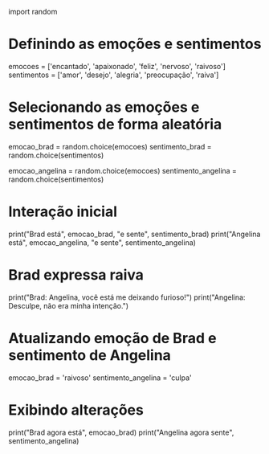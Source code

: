 import random

# Definindo as emoções e sentimentos
emocoes = ['encantado', 'apaixonado', 'feliz', 'nervoso', 'raivoso']
sentimentos = ['amor', 'desejo', 'alegria', 'preocupação', 'raiva']

# Selecionando as emoções e sentimentos de forma aleatória
emocao_brad = random.choice(emocoes)
sentimento_brad = random.choice(sentimentos)

emocao_angelina = random.choice(emocoes)
sentimento_angelina = random.choice(sentimentos)

# Interação inicial
print("Brad está", emocao_brad, "e sente", sentimento_brad)
print("Angelina está", emocao_angelina, "e sente", sentimento_angelina)

# Brad expressa raiva
print("Brad: Angelina, você está me deixando furioso!")
print("Angelina: Desculpe, não era minha intenção.")

# Atualizando emoção de Brad e sentimento de Angelina
emocao_brad = 'raivoso'
sentimento_angelina = 'culpa'

# Exibindo alterações
print("Brad agora está", emocao_brad)
print("Angelina agora sente", sentimento_angelina)
